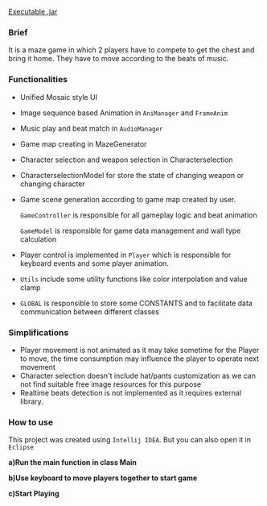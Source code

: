 [Executable .jar](https://github.com/Envl/rugbeats/releases/tag/v2)

### Brief

It is a maze game in which 2 players have to compete to get the chest and bring it home. They have to move according to the beats of music.

### Functionalities
- Unified Mosaic style UI
- Image sequence based Animation in `AniManager` and `FrameAnim`
- Music play and beat match in `AudioManager`
- Game map creating in MazeGenerator
- Character selection and weapon selection in Characterselection
- CharacterselectionModel for store the state of changing weapon or changing character
- Game scene generation according to game map created by user.

  `GameController` is responsible for all gameplay logic and beat animation

  `GameModel` is responsible for game data management and wall type calculation

- Player control is implemented in `Player` which is responsible for keyboard events and some player animation.
- `Utils` include some utility functions like color interpolation and value clamp
- `GLOBAL` is responsible to store some CONSTANTS and to facilitate data communication between different classes

### Simplifications

- Player movement is not animated as it may take sometime for the Player to move, the time consumption may influence the player to operate next movement
- Character selection doesn't include hat/pants customization as we can not find suitable free image resources for this purpose
- Realtime beats detection is not implemented as it requires external library.

### How to use

This project was created using `Intellij IDEA`. But you can also open it in `Eclipse`

**a)Run the main function in class Main**

[](https://www.notion.so/d40af808fee84c5db54a0554ea64ae98#b442b2ebad344f349bdfbefbba25f3a7)

**b)Use keyboard to move players together to start game**

[](https://www.notion.so/d40af808fee84c5db54a0554ea64ae98#f725aa29f24243d1a5263ff6dd3d469f)

**c)Start Playing**
